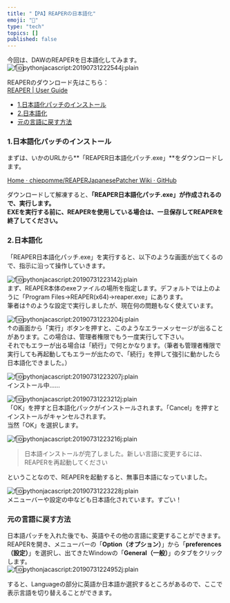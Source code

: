 ```yaml
---
title: "【PA】REAPERの日本語化"
emoji: "🤖"
type: "tech"
topics: []
published: false
---
```


今回は、DAWのREAPERを日本語化してみます。  
![f:id:pythonjacascript:20190731222544j:plain](/images/ppythonjacascript2019073120190731222544.jpg "f:id:pythonjacascript:20190731222544j:plain")  

REAPERのダウンロード先はこちら：  
[REAPER | User Guide](https://www.reaper.fm/userguide.php)  

* [1.日本語化パッチのインストール](#1日本語化パッチのインストール)
* [2.日本語化](#2日本語化)
* [元の言語に戻す方法](#元の言語に戻す方法)

### 1.日本語化パッチのインストール

まずは、いかのURLから**「REAPER日本語化パッチ.exe」**をダウンロードします。

[Home · chiepomme/REAPERJapanesePatcher Wiki · GitHub](https://github.com/chiepomme/REAPERJapanesePatcher/wiki)

  
ダウンロードして解凍すると、**「REAPER日本語化パッチ.exe」**が作成されるので、実行します。  
EXEを実行する前に、REAPERを使用している場合は、一旦保存して**REAPERを終了してください。**

### 2.日本語化

「REAPER日本語化パッチ.exe」を実行すると、以下のような画面が出てくるので、指示に沿って操作していきます。

![f:id:pythonjacascript:20190731223142j:plain](/images/ppythonjacascript2019073120190731223142.jpg "f:id:pythonjacascript:20190731223142j:plain")  
まず、REAPER本体のexeファイルの場所を指定します。デフォルトでは上のように「Program Files→REAPER(x64)→reaper.exe」にあります。  
筆者は↑のような設定で実行しましたが、現在何の問題もなく使えています。

  
![f:id:pythonjacascript:20190731223204j:plain](/images/ppythonjacascript2019073120190731223204.jpg "f:id:pythonjacascript:20190731223204j:plain")  
↑の画面から「実行」ボタンを押すと、このようなエラーメッセージが出ることがあります。この場合は、管理者権限でもう一度実行して下さい。  
それでもエラーが出る場合は「続行」で何とかなります。（筆者も管理者権限で実行しても再起動してもエラーが出たので、「続行」を押して強引に動かしたら日本語化できました。）

  
![f:id:pythonjacascript:20190731223207j:plain](/images/ppythonjacascript2019073120190731223207.jpg "f:id:pythonjacascript:20190731223207j:plain")  
インストール中......

![f:id:pythonjacascript:20190731223212j:plain](/images/ppythonjacascript2019073120190731223212.jpg "f:id:pythonjacascript:20190731223212j:plain")  
「OK」を押すと日本語化パックがインストールされます。「Cancel」を押すとインストールがキャンセルされます。  
当然「OK」を選択します。

  
![f:id:pythonjacascript:20190731223216j:plain](/images/ppythonjacascript2019073120190731223216.jpg "f:id:pythonjacascript:20190731223216j:plain")

> 日本語インストールが完了しました。新しい言語に変更するには、REAPERを再起動してください

ということなので、REAPERを起動すると、無事日本語になっていました。

![f:id:pythonjacascript:20190731223228j:plain](/images/ppythonjacascript2019073120190731223228.jpg "f:id:pythonjacascript:20190731223228j:plain")  
メニューバーや設定の中なども日本語化されています。すごい！  
  
  
### 元の言語に戻す方法

日本語パッチを入れた後でも、英語やその他の言語に変更することができます。REAPERを開き、メニューバーの「**Option（オプション）**」から「**preferences（設定）**」を選択し、出てきたWindowの「**General（一般）**」のタブをクリックします。  
![f:id:pythonjacascript:20190731224952j:plain](/images/ppythonjacascript2019073120190731224952.jpg "f:id:pythonjacascript:20190731224952j:plain")

すると、Languageの部分に英語か日本語か選択するところがあるので、ここで表示言語を切り替えることができます。
